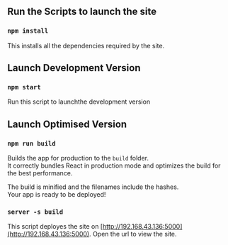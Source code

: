 
## Run the Scripts to launch the site

### `npm install`
This installs all the dependencies required by the site.

## Launch Development Version

### `npm start`
Run this script to launchthe development version

## Launch Optimised Version

### `npm run build`

Builds the app for production to the `build` folder.<br />
It correctly bundles React in production mode and optimizes the build for the best performance.

The build is minified and the filenames include the hashes.<br />
Your app is ready to be deployed!

### `server -s build`
This script deployes the site on [http://192.168.43.136:5000](http://192.168.43.136:5000).
Open the url to view the site.
